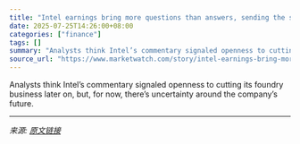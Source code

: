```yaml
---
title: "Intel earnings bring more questions than answers, sending the stock lower"
date: 2025-07-25T14:26:00+08:00
categories: ["finance"]
tags: []
summary: "Analysts think Intel’s commentary signaled openness to cutting its foundry business later on, but, for now, there’s uncertainty around the company’s future."
source_url: "https://www.marketwatch.com/story/intel-earnings-bring-more-questions-than-answers-sending-the-stock-lower-02501ed9?mod=mw_rss_topstories"
---
```


Analysts think Intel’s commentary signaled openness to cutting its foundry business later on, but, for now, there’s uncertainty around the company’s future.

---

*来源: [原文链接](https://www.marketwatch.com/story/intel-earnings-bring-more-questions-than-answers-sending-the-stock-lower-02501ed9?mod=mw_rss_topstories)*
